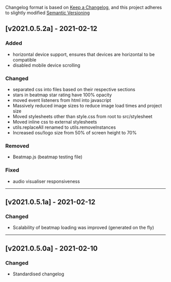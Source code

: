 Changelog format is based on [Keep a Changelog](https://keepachangelog.com/en/1.0.0/),
and this project adheres to slightly modified [Semantic Versioning](https://semver.org/spec/v2.0.0.html)
## [v2021.0.5.2a] - 2021-02-12
### Added
- horizontal device support, ensures that devices are horizontal to be compatible
- disabled mobile device scrolling
### Changed
- separated css into files based on their respective sections
- stars in beatmap star rating have 100% opacity
- moved event listeners from html into javascript
- Massively reduced image sizes to reduce image load times and project size
- Moved stylesheets other than style.css from root to src/stylesheet
- Moved inline css to external stylesheets
- utils.replaceAll renamed to utils.removeInstances
- Increased osu!logo size from 50% of screen height to 70%
### Removed
- Beatmap.js (beatmap testing file)
### Fixed
- audio visualiser responsiveness
---
## [v2021.0.5.1a] - 2021-02-12
### Changed
- Scalability of beatmap loading was improved (generated on the fly)
---
## [v2021.0.5.0a] - 2021-02-10
### Changed
- Standardised changelog